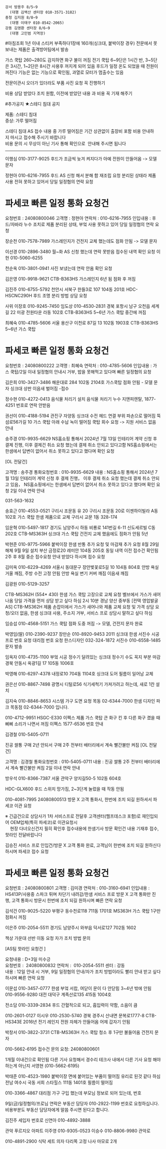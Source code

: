 ```
강서 방용주 8/5~9
  (대행 김백산 센터장 010-3571-3182)
충청 김지원 8/8~9
  (대행 이태구 010-8542-2065)
강동 김영환 센터장 8/6~9
  (대행 고민범 지역장)
```

#아침조회 
1년 이내 스티커 부족하다1장에 160개(싱크대, 붙박이장 경우)
전문에서 못보내는 제품은 출격방어팀에서 발송

가스 쿡탑 260~280도 감지하면 화구 불이 꺼짐
전기 쿡탑 6~9단은 1시간 반, 3~5단은 3시간, 1~2단은 8시간 사용후 꺼지게 되어 있음 
후드가 일정 온도 되었을 때 전원이 꺼진다 기능은 없는 기능으로 확인됨, 과열로 모터가 멈출수는 있음

전문이관시 오더가 있더라도 부품 사진 요청 꼭 진행하기

비용 상담 받았다 조치 원함, 이전에 받았던 내용 과 비용 꼭 기재 해주기


#추가공지 
★스테디 침대 공지   
  
제품: 스테디 침대  
증상: 가루 떨어짐  
  
스테디 침대 AS 접수 내용 중 가루 떨어짐은 기간 상관없이 출장비 포함 비용 안내하지 마시고 접수해 주시기 바랍니다   
비용 문의 시 무상이 아닌 기사 통해 확인으로  안내해 주시면 됩니다

---

이행심 010-3177-9025
후드가 조금씩 늦겨 켜지다가 아예 전원이 안들어옴 -> 모델 문자


정현아 010-6216-7955
후드 AS 신청 해서 분해 함
재조립 요청
분리된 상태라 제품 사용 전혀 못하고 있어서 당일 일정협의 연락 요청
 # 파세코 빠른 일정 통화 요청건 
요청번호 : 24080800046
고객명 : 정현아
연락처 : 010-6216-7955
인입내용 : 후드/자바라 누수 조치로 제품 분리된 상태, 부엌 사용 못하고 있어 당일 일정협의 연락 요청


장순천 010-7578-7989
가스레인지가 건전지 교체 했는데도 점화 안됨 -> 모델 문자


이선경 010-2896-3480
월~화 AS 신청 했는데 연락 못받음 접수된 내역 확인 요청
이헌 010-5060-6255


천순옥 010-3801-0941
사진 보냈는데 연락 안옴 확인 요청 


김은영 010-9918-9621
CTB-B363HS 가스레인지 6년 됨 점화 후 꺼짐


김진주 010-6755-5792
천안시 서북구 한들3로 107 104동 201호
HDC-HSCNC290H
후드 조명 분리 방법 상담 요청


사위 이장호 010-9245-7450 
임도상 010-4530-2831
경북 포항시 남구 오천읍 세계길 22  미광 전원타운 라동 102호 
CTB-B363HS 5~6년
가스 쿡탑 중간에 꺼짐


최혜숙 010-4785-5606
서울 용산구 이천로 87길 13 102동 1903호
CTB-B363HS 5~6년
가스 쿡탑

 # 파세코 빠른 일정 통화 요청건 

요청번호 : 24080800222
고객명 : 최혜숙
연락처 : 010-4785-5606
인입내용 : 가스 쿡탑/2일 이내 일정협의 안내시 거부, 밥을 못해먹고 있다며 빠른 일정협의 요청


김은희 010-3427-3486
해운대로 284 102동 2104호
가스쿡탑 점화 안됨 - 모델 문자
싱크대 상판 이음새 벌어짐 -접수 


정수현 010-4272-0413
음식물 처리기 설치 
음식물 처리기 누수 
지앤피렌탈,  1877-4251
번호로 연락 안받음


권선이 010-4188-5194
관진구 자양동 
싱크대 수전
헤드 연결 부위 파손으로 떨어짐
뚝섬로56가길 10
가스 쿡탑 아래 수납 녹이 떨어짐
쿡탑 회수 요청 -> 지원 서비스 없음 안내 


송주경 010-9935-6629
NS홈쇼핑 통해서 2024년 7월 13일 인테리어 계약 신청 후 결제 진행, 이후 결제건 취소 요청 했는데 결제 취소 안되고 있다고함
NS홈쇼핑에서는 한샘에서 답변이 없어서 취소 못하고 있다고 했다며 확인 요청

[OL 전달건]

고객명 : 송주경
통화요청번호 : 010-9935-6629
내용 : NS홈쇼핑 통해서 2024년 7월 13일 인테리어 계약 신청 후 결제 진행， 이후 결제 취소 요청 했는데 결제 취소 안되고 있음， NS홈쇼핑에서는 한샘에서 답변이 없어서 취소 못하고 있다고 했다며 확인 요청
2일 이내 연락 안내



031-563-1632

송효근 010-4553-0521
구리시 조문동 유 20
구리시 조문동 20로 이젠하이빌라 A동 102호
가스 쿡탑 한샘 제품으로 교체
구리시 교문 1동 328-174


임운혁 010-5497-1817
경기도 남양주시 하동 비룡로 141번길 6-11
신도세르빌 C동 202호
CTB-MS363H 싱크대 가스 쿡탑 건전지 교체 했음에도 점화가 안됨 5년


박현준 010-9775-5966
붙박이장 한샘 
반통 추가 요청 및 마감재 추가 요청
8월 29일 해체 9월 9일 설치
부산 금정로20 레미안 104동 205호
동일 내역 이전 접수건 확인됨
2주 후 8월 중순 접수요청 안내 받았다 하시며 접수 요청


김미옥 010-6229-4269
서울시 동대문구 장안벛꽃로5길 10 104동 804호
안방 욕실 거울 깨짐, 주방 수전 고정 안됨
안방 욕실 변기 커버 깨짐
이음새 깨짐


김광원 010-5129-3257

CTB-MS362H (554* 430)
한샘 가스 쿡탑 고장으로 교체 요청
벨브에서 가스가 새어나옴
당일 가격을 먼저 상담 받고 싶다 하심
2시 10분
경남 양산 중부동
[컨택 영업발굴 AS] CTB-MS362H 제품 손잡이에서 가스가 새어나와 제품 교체 요청 및 가격 상담 요청/오더 없음, 한샘 싱크대 사용, 주소지 거부, 서비스 프로 상담시 말하고 싶다 하심



임승섭 010-4568-5151
가스 쿡탑 점화 도중 꺼짐 -> 모델, 건전지 문자 완료


박영임(딸) 010-2390-9237
장만순 010-8920-9453
2011 싱크대 한샘
서진수 시공 프로 번호 요청
대리점 번호 요청
한스디자인 032-324-1872
서진수 010-6558-1485
문자 발송


임옥자 010-4735-1100
부엌 시공
정수기 달려있는 싱크대
정수기 수도 꼭지 부분 마감 
경북 안동시 옥광1길 17 105동 1006호


박영해 010-6297-4378
내정로10 704동 1104호
싱크대 도어 필름이 일어남 교체 


권은선 010-8867-7498
광명시 디털로56 
식기세척기 가져가려고 하는데, 새로 1칸 설치


김지숙 010-8846-8653
시스템 가구
도면 요청
목동
02-6344-7000
한샘 디자인 파크 
목동점 02-6344-7000 입니다. 


010-4712-9951
HSGC-E330 이펙스 제품
가스 쿡탑 큰 화구 킨 후 다른 화구 켰을 때 삐삐 소리가 나면서 꺼짐
이펙스 1577-6536  번호 안내 


김경철 010-5405-0711

진공 쌀통 구매 2년 안되서 구매
2주 전부터 배터리에서 계속 빨간불만 켜짐 
[OL 전달건]

고객명 : 김경철
통화요청번호 : 010-5405-0711
내용 : 진공 쌀통 2주 전부터 배터리에서 계속 빨간불만 켜짐 
2일 이내 연락 안내


방우석 010-8366-7387
서울 관악구 양지길50-5 102동 604호

HDC-GLX600
후드 스위치 망가짐, 2~3단계 눌렀을 때 작동 안됨


010-4081-7995
24080800513
방문 X 고객 통화시, 한번에 조치 되길 원하셔서 파세코 이관 요청

※ 긴급건으로 상담사가 1차 서비스프로 전달후 고객센터(헬프데스크 포함)로 재인입되어 OEM업체(특히 파세코)로 이관요청시  
    현장 다녀오신건지 필히 확인후 접수내용에 한샘기사 방문 확인건 내용 기재후 접수, 핫라인 전달바랍니다

김승진 서비스 프로 인입건/방문 X 고객 통화 완료, 고객님이 한번에 조치 되길 원하신다 하시며 파세코 접수 요청

 # 파세코 빠른 일정 통화 요청건 

요청번호 : 24080800801
고객명 : 김미경
연락처 : 010-3160-6941
인입내용 : HS413P/사용중 스파크 튀며 차단기 내려감/한샘 서비스 프로 방문 X 고객 통화만 진행, 고객 통화시 방문시 한번에 조치 되길 원하시며 빠른 연락 요청


김석건 010-9025-5220
부평구 동수천로118 711동 1701호
MS363H 가스 쿡탑 1구만 점화시 꺼짐


이은주 010-2054-5511
경기도 남양주시 와부읍 덕서로127  702동 1602

책상
가운대 선반 이동 요청 자가 조치 방법 문의

[AS팀 핫라인 요청건 ]  
  
요청내용 : D+3일 미수긍  
요청번호 :  24080800832
연락처 :  010-2054-5511
센터 : 강동  
내용 : 12일 안내 시 거부, 9일 일정협의 안내/자가 조치 방법이라도 빨리 안내 받고 싶다 하시며 빠른 연락 요청


이문섭 010-3457-0777
한샘 부엌 서랍, 여닫이 문이 다 안닫힘
3~4년 밖에 안됨
010-9556-9280
대전 대덕구 계족산로135 415동 1004호


전소담 010-3339-2834
후드 간혈적으로 되고, 흡입력이 약함, 소음이 큼


010-2601-0127
이시우 010-2530-5740
경북 경주시 산내면 문복로1777-8
CTB-HS343E 2016년
전기 레인지 전원 자체가 안들어옴
어제 갑자기 안됨


박창서 010-3822-3731
CTB-MS363H
가스 쿡탑 청소 후 1구만 불들어옴
건전지 문자 


010-5662-6195
접수건 문의
요청: 24080800601

1개월 이내건으로 확인됨
다른 기사 요청해서 경수리
테크사 내에서 다른 기사 요청 해야 하는게 아닌지 
서영현 (010-5662-6195)


박태준 010-4523-1980
붙박이장 
면에 붙어있는 부품이 떨어짐 유리로 된것 같다 하심
전남 여수시 국동 서희 스타힐스 111동 1401호
필름이 떨어짐


010-3366-4867
대리점 가구 구입 했는데
부모님 정보로 되어 있는데, 번호


9일(금)일정협의/프로님 연락은 부동산 담당자 010-2922-1199 번호로 요청하십니다. 비용부분도 부동산 담당자에게 말씀 주시면 된다고 합니다.


김진주 
세입자 번호로
신연아 010-4892-3888

관악 푸르지오 아파트
이주영 010-9305-0523
이승수 010-8806-9980
관악로

010-4891-2900
식탁 세트 의자 다리쪽 
고정 나사 마모로 2개